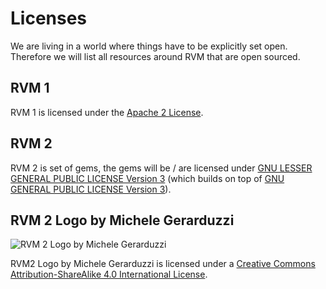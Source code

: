 # Licenses

We are living in a world where things have to be explicitly set open.
Therefore we will list all resources around RVM that are open sourced.

## RVM 1

RVM 1 is licensed under the
[Apache 2 License](/license/Apache_2.txt).

## RVM 2

RVM 2 is set of gems, the gems will be / are licensed under
[GNU LESSER GENERAL PUBLIC LICENSE Version 3](/license/lgpl3.txt)
(which builds on top of [GNU GENERAL PUBLIC LICENSE Version 3](/license/gpl3.txt)).

## RVM 2 Logo by Michele Gerarduzzi

![RVM 2 Logo by Michele Gerarduzzi](/images/rvm-logo-gerarduzzi.png)

RVM2 Logo by Michele Gerarduzzi is licensed under a
[Creative Commons Attribution-ShareAlike 4.0 International License](/license/CC_BY-SA_40.txt).
